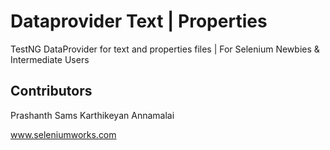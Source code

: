 Dataprovider Text | Properties
==============================
 
 TestNG DataProvider for text and properties files |  For Selenium Newbies & Intermediate Users
 
 
 Contributors
 ------------
 
 Prashanth Sams
 Karthikeyan Annamalai
 
 
 
 
 
 www.seleniumworks.com
